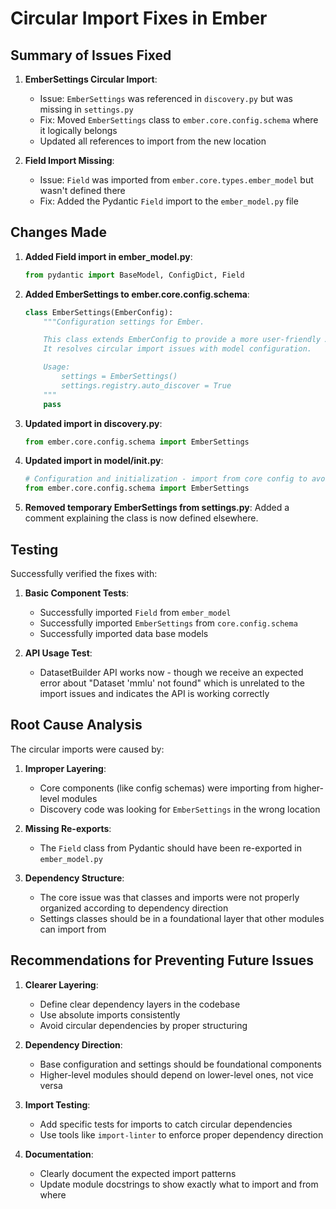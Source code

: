 # Circular Import Fixes in Ember

## Summary of Issues Fixed

1. **EmberSettings Circular Import**:
   - Issue: `EmberSettings` was referenced in `discovery.py` but was missing in `settings.py`
   - Fix: Moved `EmberSettings` class to `ember.core.config.schema` where it logically belongs
   - Updated all references to import from the new location

2. **Field Import Missing**:
   - Issue: `Field` was imported from `ember.core.types.ember_model` but wasn't defined there
   - Fix: Added the Pydantic `Field` import to the `ember_model.py` file

## Changes Made

1. **Added Field import in ember_model.py**:
   ```python
   from pydantic import BaseModel, ConfigDict, Field
   ```

2. **Added EmberSettings to ember.core.config.schema**:
   ```python
   class EmberSettings(EmberConfig):
       """Configuration settings for Ember.
   
       This class extends EmberConfig to provide a more user-friendly API for configuration.
       It resolves circular import issues with model configuration.
   
       Usage:
           settings = EmberSettings()
           settings.registry.auto_discover = True
       """
       pass
   ```

3. **Updated import in discovery.py**:
   ```python
   from ember.core.config.schema import EmberSettings
   ```

4. **Updated import in model/__init__.py**:
   ```python
   # Configuration and initialization - import from core config to avoid circular imports
   from ember.core.config.schema import EmberSettings
   ```

5. **Removed temporary EmberSettings from settings.py**:
   Added a comment explaining the class is now defined elsewhere.

## Testing

Successfully verified the fixes with:

1. **Basic Component Tests**:
   - Successfully imported `Field` from `ember_model`
   - Successfully imported `EmberSettings` from `core.config.schema`
   - Successfully imported data base models

2. **API Usage Test**:
   - DatasetBuilder API works now - though we receive an expected error about "Dataset 'mmlu' not found" which is unrelated to the import issues and indicates the API is working correctly

## Root Cause Analysis

The circular imports were caused by:

1. **Improper Layering**: 
   - Core components (like config schemas) were importing from higher-level modules
   - Discovery code was looking for `EmberSettings` in the wrong location

2. **Missing Re-exports**:
   - The `Field` class from Pydantic should have been re-exported in `ember_model.py`

3. **Dependency Structure**:
   - The core issue was that classes and imports were not properly organized according to dependency direction
   - Settings classes should be in a foundational layer that other modules can import from

## Recommendations for Preventing Future Issues

1. **Clearer Layering**:
   - Define clear dependency layers in the codebase
   - Use absolute imports consistently
   - Avoid circular dependencies by proper structuring

2. **Dependency Direction**:
   - Base configuration and settings should be foundational components
   - Higher-level modules should depend on lower-level ones, not vice versa

3. **Import Testing**:
   - Add specific tests for imports to catch circular dependencies
   - Use tools like `import-linter` to enforce proper dependency direction

4. **Documentation**:
   - Clearly document the expected import patterns
   - Update module docstrings to show exactly what to import and from where